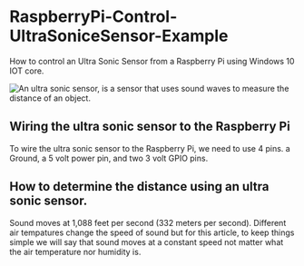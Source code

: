 # RaspberryPi-Control-UltraSoniceSensor-Example
<p>
How to control an Ultra Sonic Sensor from a Raspberry Pi using Windows 10 IOT core.
</p>
<p>
<img style="float:left;" src="https://raw.githubusercontent.com/StuartSmith/RaspberryPi-Control-UltraSonicSensor/master/Images/UltraSonicWiringBySelf.jpg">
<p>An ultra sonic sensor, is a sensor that uses sound waves to measure the distance of an object.</p>  

<h2> Wiring the ultra sonic sensor to the Raspberry Pi </h2>
<p>
To wire the ultra sonic sensor to the Raspberry Pi, we need to use 4 pins. a Ground, a 5 volt power pin, and two 3 volt GPIO pins. 
</p>
<h2> How to determine the distance using an ultra sonic sensor.</h2>
<p>
Sound moves at 1,088 feet per second (332 meters per second).  Different air tempatures change the speed of sound but for this article, to keep things simple we will say that sound moves at a constant speed not matter what the air temperature nor humidity is.
</p>


</p>

